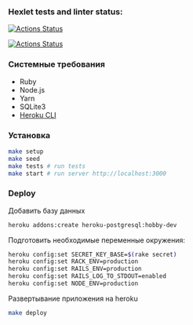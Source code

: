 ### Hexlet tests and linter status:

[![Actions Status](https://github.com/aydys/rails-project-lvl3/workflows/hexlet-check/badge.svg)](https://github.com/aydys/rails-project-lvl3/actions)

[![Actions Status](https://github.com/aydys/rails-project-lvl3/workflows/CI/badge.svg)](https://github.com/aydys/rails-project-lvl3/actions)

### Системные требования

- Ruby
- Node.js
- Yarn
- SQLite3
- [Heroku CLI](https://devcenter.heroku.com/articles/heroku-cli#download-and-install)

### Установка

```sh
make setup
make seed
make tests # run tests
make start # run server http://localhost:3000

```

### Deploy

Добавить базу данных

```sh
heroku addons:create heroku-postgresql:hobby-dev
```

Подготовить необходимые переменные окружения:

```sh
heroku config:set SECRET_KEY_BASE=$(rake secret)
heroku config:set RACK_ENV=production
heroku config:set RAILS_ENV=production
heroku config:set RAILS_LOG_TO_STDOUT=enabled
heroku config:set NODE_ENV=production
```

Развертывание приложения на heroku

```sh
make deploy
```
